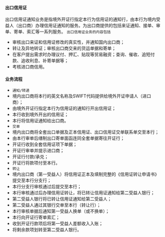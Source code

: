 #### 出口信用证
出口信用证通知业务是指境外开证行指定本行为信用证的通知行，由本行为境内受益人（出口商）办理信用证通知的服务。为出口商提供的包括来证通知、接单、审单、寄单、索汇等一系列服务。
`出口信用证业务的内容包括` <br>
* 审核出口来证和信用证修改的真实性，并通知国内出口商；
* 转让及异地转证；审核出口商交来的货运单据和寄单；
* 在客户提出需求时办理议付、押汇、贴现等贸易融资；查询、催收、追短付款、追收利息、补寄单据等；
* 考核进口商信用。
#### 业务流程
* `通知/转递`
* 境内出口商将本行的英文名称及SWIFT代码提供给境外开证申请人（进口商）；
* 由境外开证行指定本行为信用证的通知行开出信用证；
* 本行收到境外开出的信用证；
* 本行将信用证通知给出口商。
* `交单`
* 境内出口商将全套出口单据及正本信用证、出口信用证交单联系单交至本行；
* 由本行审单后缮制出口寄单面函连同全套单据寄往开证行；
* 开证行收到全套信用证项下单据；
* 开证行审单并提示进口商；
* 开证行付款/承兑；
* 开证行将款项付至本行。
* `转让`
* 境内出口商（第一受益人）将信用证正本及填制完整的《信用证转让申请书》提交至本行分支行；
* 本行分支行审核通过后提交至本行；
* 本行审核通过后办理信用证转让，将已转让信用证通知给第二受益人银行；
* 第二受益人银行将已转让信用证通知给第二受益人；
* 第二受益人通过其银行交单至本行（转让行）；
* 本行审核单据后通知第一受益人换单（或不换单）；
* 本行向开证行寄单索汇；
* 收到开证行款项后将第一受益人差额收入入账；
* 将剩余款项划转至第二受益人银行。
